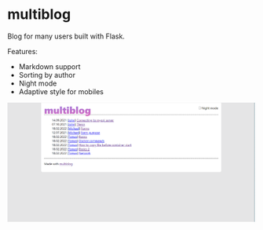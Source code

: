 # multiblog
Blog for many users built with Flask.

Features:
- Markdown support
- Sorting by author
- Night mode
- Adaptive style for mobiles

![Screenshot](https://github.com/thedmdim/multiblog/blob/master/screenshot.png?raw=true)
